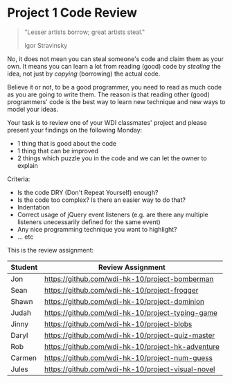 # Project 1 Code Review

>
> "Lesser artists borrow; great artists steal."
>
> Igor Stravinsky
>

No, it does not mean you can steal someone's code and claim them as your own. It means you can learn a lot from reading (good) code by *stealing* the idea, not just by *copying* (borrowing) the actual code.

Believe it or not, to be a good programmer, you need to read as much code as you are going to write them. The reason is that reading other (good) programmers' code is the best way to learn new technique and new ways to model your ideas.

Your task is to review one of your WDI classmates' project and please present your findings on the following Monday:
- 1 thing that is good about the code
- 1 thing that can be improved
- 2 things which puzzle you in the code and we can let the owner to explain

Criteria:
- Is the code DRY (Don't Repeat Yourself) enough?
- Is the code too complex? Is there an easier way to do that?
- Indentation
- Correct usage of jQuery event listeners (e.g. are there any multiple listeners unecessarily defined for the same event)
- Any nice programming technique you want to highlight?
- ... etc

This is the review assignment:

| Student | Review Assignment                                 |
| ------- | ------------------------------------------------- |
| Jon     | https://github.com/wdi-hk-10/project-bomberman    |
| Sean    | https://github.com/wdi-hk-10/project-frogger      |
| Shawn   | https://github.com/wdi-hk-10/project-dominion     |
| Judah   | https://github.com/wdi-hk-10/project-typing-game  |
| Jinny   | https://github.com/wdi-hk-10/project-blobs        |
| Daryl   | https://github.com/wdi-hk-10/project-quiz-master  |
| Rob     | https://github.com/wdi-hk-10/project-hk-adventure |
| Carmen  | https://github.com/wdi-hk-10/project-num-guess    |
| Jules   | https://github.com/wdi-hk-10/project-visual-novel |
